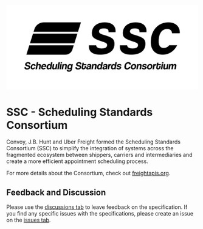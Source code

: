 ![SSC Logo](images/logos/SSC_logo.png)

# SSC - Scheduling Standards Consortium

Convoy, J.B. Hunt and Uber Freight formed the Scheduling Standards Consortium (SSC) to simplify the integration of systems across the fragmented ecosystem between shippers, carriers and intermediaries and create a more efficient appointment scheduling process.

For more details about the Consortium, check out [freightapis.org](https://www.freightapis.org/).

## Feedback and Discussion

Please use the [discussions tab](https://github.com/freightapis/ssc/discussions) to leave feedback on the specification. If you find any specific issues with the specifications, please create an issue on the [issues tab](https://github.com/freightapis/ssc/issues).